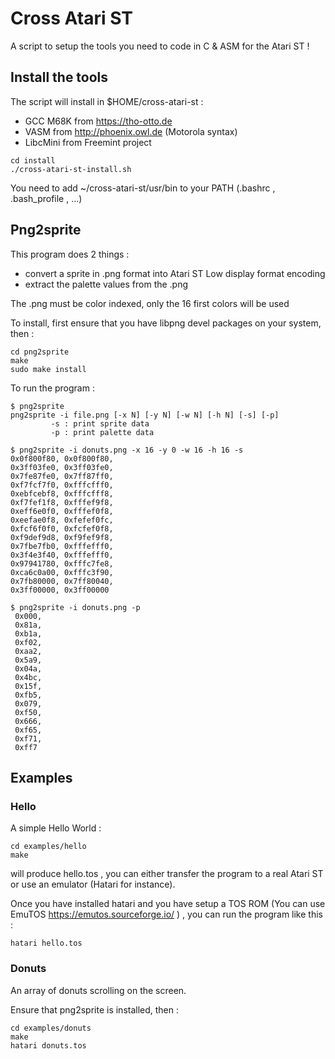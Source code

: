 # Cross Atari ST

A script to setup the tools you need to code in C & ASM for the Atari ST !

## Install the tools

The script will install in $HOME/cross-atari-st : 
* GCC M68K from https://tho-otto.de
* VASM from http://phoenix.owl.de (Motorola syntax)
* LibcMini from Freemint project

```
cd install
./cross-atari-st-install.sh
```

You need to add ~/cross-atari-st/usr/bin to your PATH (.bashrc , .bash_profile , ...)

## Png2sprite

This program does 2 things : 
* convert a sprite in .png format into Atari ST Low display format encoding
* extract the palette values from the .png

The .png must be color indexed, only the 16 first colors will be used

To install, first ensure that you have libpng devel packages on your system, then : 

```
cd png2sprite
make
sudo make install
```

To run the program : 

```
$ png2sprite 
png2sprite -i file.png [-x N] [-y N] [-w N] [-h N] [-s] [-p]
         -s : print sprite data
         -p : print palette data

$ png2sprite -i donuts.png -x 16 -y 0 -w 16 -h 16 -s
0x0f800f80, 0x0f800f80,
0x3ff03fe0, 0x3ff03fe0,
0x7fe87fe0, 0x7ff87ff0,
0xf7fcf7f0, 0xfffcfff0,
0xebfcebf8, 0xfffcfff8,
0xf7fef1f8, 0xfffef9f8,
0xeff6e0f0, 0xfffef0f8,
0xeefae0f8, 0xfefef0fc,
0xfcf6f0f0, 0xfcfef0f8,
0xf9def9d8, 0xf9fef9f8,
0x7fbe7fb0, 0xfffefff0,
0x3f4e3f40, 0xfffefff0,
0x97941780, 0xfffc7fe8,
0xca6c0a00, 0xfffc3f90,
0x7fb80000, 0x7ff80040,
0x3ff00000, 0x3ff00000

$ png2sprite -i donuts.png -p
 0x000,
 0x81a,
 0xb1a,
 0xf02,
 0xaa2,
 0x5a9,
 0x04a,
 0x4bc,
 0x15f,
 0xfb5,
 0x079,
 0xf50,
 0x666,
 0xf65,
 0xf71,
 0xff7
```
## Examples

### Hello

A simple Hello World : 

```
cd examples/hello
make
```

will produce hello.tos , you can either transfer the program to a real Atari ST or use an emulator (Hatari for instance).

Once you have installed hatari and you have setup a TOS ROM (You can use EmuTOS https://emutos.sourceforge.io/ ) , you can run the program like this : 

```
hatari hello.tos
```

### Donuts

An array of donuts scrolling on the screen.

Ensure that png2sprite is installed, then : 

```
cd examples/donuts
make
hatari donuts.tos
```
